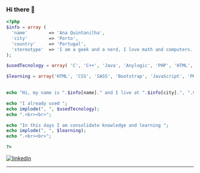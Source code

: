 ### Hi there 👋

```php
<?php
$info = array (
  'name'        => 'Ana Quintanilha',
  'city'        => 'Porto',
  'country'     => 'Portugal',
  'stereotype'  => 'I am a geek and a nerd, I love math and computers.'
);

$usedTecnology = array( 'C', 'C++', 'Java', 'Anylogic', 'PHP', 'HTML', 'CSS', 'JavaScript', 'MySQL');

$learning = array('HTML', 'CSS', 'SASS', 'Bootstrap', 'JavaScript', 'PHP', 'MySQL', 'JQuery', 'APIs', 'IONIC');

  
echo "Hi, my name is ".$info[name]." and I live at ".$info[city].", ".$info[country].". ".$info[stereotype]."<br><br>";

echo "I already used ";
echo implode(", ", $usedTecnology);
echo ".<br><br>";

echo "In this days I am consolidate knowledge and learning ";
echo implode(", ", $learning);
echo ".<br><br>";

?>

```

<a href="https://www.linkedin.com/in/anamborges/" target="_blank">![linkedin](https://img.shields.io/badge/-LinkedIn-/?logoColor=white&color=blue&style=flat&logo=LINKEDIN)</a>


---

<!--
**anaquintanilha/anaquintanilha** is a ✨ _special_ ✨ repository because its `README.md` (this file) appears on your GitHub profile.

Here are some ideas to get you started:

- 🔭 I’m currently working on ...
- 🌱 I’m currently learning ...
- 👯 I’m looking to collaborate on ...
- 🤔 I’m looking for help with ...
- 💬 Ask me about ...
- 📫 How to reach me: ...
- 😄 Pronouns: ...
- ⚡ Fun fact: ...
-->
